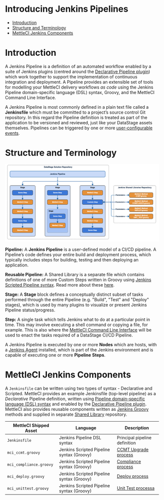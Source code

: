 # Introducing Jenkins Pipelines

*   [Introduction](#introduction)
*   [Structure and Terminology](#structure-and-terminology)
*   [MettleCI Jenkins Components](#mettleci-jenkins-components)

# Introduction

A Jenkins Pipeline is a definition of an automated workflow enabled by a suite of Jenkins plugins (centred around the [Declarative Pipeline plugin](https://plugins.jenkins.io/pipeline-model-definition/)) which work together to support the implementation of continuous integration and deployment. A Pipeline provides an extensible set of tools for modelling your MettleCI delivery workflows *as code* using the Jenkins Pipeline domain-specific language (DSL) syntax, Groovy, and the MettleCI Command Line Interface.

A Jenkins Pipeline is most commonly defined in a plain text file called a **Jenkinsfile** which must be committed to a project’s source control Git repository. In this regard the Pipeline definition is treated as part of the application to be versioned and reviewed, just like your DataStage assets themselves. Pipelines can be triggered by one or more [user-configurable events](https://datamigrators.atlassian.net/wiki/spaces/MCIDOC/pages/2240610366/Pipeline+Trigger+Strategies).

# Structure and Terminology

![](./attachments/Jenkins%20Pipeline%20Structure.png)

**Pipeline:** A **Jenkins Pipeline** is a user-defined model of a CI/CD pipeline. A Pipeline’s code defines your entire build and deployment process, which typically includes steps for building, testing and then deploying an application.

**Reusable Pipeline:** A Shared Library is a separate file which contains definitions of one of more Custom Steps written in Groovy using [Jenkins Scripted Pipeline syntax](https://www.jenkins.io/doc/book/pipeline/#declarative-versus-scripted-pipeline-syntax). Read more about these [here](../jenkins/reusable-pipeline-templates-in-jenkins.md).

**Stage:** A **Stage** block defines a conceptually distinct subset of tasks performed through the entire Pipeline (e.g. "Build", "Test" and "Deploy" stages), which is used by many plugins to visualize or present Jenkins Pipeline status/progress.

**Step:** A single task which tells Jenkins what to do at a particular point in time. This may involve executing a shell command or copying a file, for example. This is also where the [MettleCI Command Line Interface](https://datamigrators.atlassian.net/wiki/spaces/MCIDOC/pages/458850547/MettleCI+Command+Line+Reference) will be used to enact the tasks required of a DataStage CI/CD Pipeline.

A Jenkins Pipeline is executed by one or more **Nodes** which are hosts, with a [Jenkins Agent](https://www.jenkins.io/doc/book/using/using-agents/) installed, which is part of the Jenkins environment and is capable of executing one or more **Pipeline** **Steps**.

# MettleCI Jenkins Components

A `Jenkinsfile` can be written using two types of syntax - Declarative and Scripted. MettleCI provides an example Jenkinsfile (top-level pipeline) as a *Declarative* Pipeline definition, written using [Pipeline domain-specific language (DSL) syntax](https://www.jenkins.io/doc/book/pipeline/syntax) and enabled by the [Declarative Pipeline plugin](https://plugins.jenkins.io/pipeline-model-definition/). MettleCI also provides reusable components written as [Jenkins Groovy](https://www.jenkins.io/doc/pipeline/steps/workflow-cps/) methods and supplied in separate [Shared Library](https://www.jenkins.io/doc/book/pipeline/shared-libraries/) repository.

| **MettleCI Shipped Asset** | **Language** | **Description** |
| --- | --- | --- |
| `Jenkinsfile` | Jenkins Pipeline DSL syntax | Principal pipeline definition |
| `mci_ccmt.groovy` | Jenkins Scripted Pipeline syntax (Groovy) | [CCMT Upgrade process](https://datamigrators.atlassian.net/wiki/spaces/MCIDOC/pages/2178875414/MettleCI+DataStage+Upgrade+Pipeline#CCMT-Upgrade-of-Target) |
| `mci_compliance.groovy` | Jenkins Scripted Pipeline syntax (Groovy) | [Compliance process](https://datamigrators.atlassian.net/wiki/spaces/MCIDOC/pages/2178875414/MettleCI+DataStage+Upgrade+Pipeline#Compliance-Test-Warnings) |
| `mci_deploy.groovy` | Jenkins Scripted Pipeline syntax (Groovy) | [Deploy process](https://datamigrators.atlassian.net/wiki/spaces/MCIDOC/pages/2178875414/MettleCI+DataStage+Upgrade+Pipeline#5.-Deploy-Target-CI) |
| `mci_unittest.groovy` | Jenkins Scripted Pipeline syntax (Groovy) | [Unit Test processa](https://datamigrators.atlassian.net/wiki/spaces/MCIDOC/pages/2178875414/MettleCI+DataStage+Upgrade+Pipeline#Legacy-Unit-Test) |